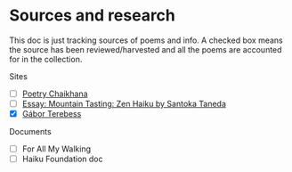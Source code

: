# Sources and research

This doc is just tracking sources of poems and info. A checked box means the source has been reviewed/harvested and all the poems are accounted for in the collection.

Sites

- [ ] [Poetry Chaikhana](https://www.poetry-chaikhana.com/Poets/S/SantokaTaned/index.html#PoemList)
- [ ] [Essay: Mountain Tasting: Zen Haiku by Santoka Taneda](https://www.enotes.com/topics/taneda-santoka/criticism/criticism/john-stevens-essay-date-1980)
- [x] [Gábor Terebess](https://terebess.hu/english/haiku/taneda.html)

Documents

- [ ] For All My Walking
- [ ] Haiku Foundation doc
